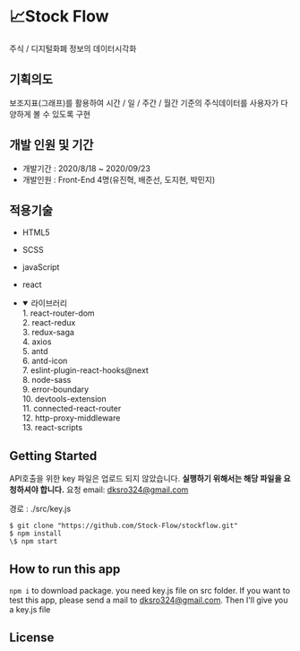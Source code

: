 # 📈Stock Flow

주식 / 디지털화폐 정보의 데이터시각화

## **기획의도**

보조지표(그래프)를 활용하여
시간 / 일 / 주간 / 월간 기준의 주식데이터를
사용자가 다양하게 볼 수 있도록 구현

## **개발 인원 및 기간**

- 개발기간 : 2020/8/18 ~ 2020/09/23
- 개발인원 : Front-End 4명(유진혁, 배준선, 도지현, 박민지)

## 적용기술

- HTML5
- SCSS
- javaScript
- react

- <details open>
  <summary>라이브러리</summary>
  1. react-router-dom<br>
  2. react-redux<br>
  3. redux-saga<br>
  4. axios<br>
  5. antd<br>
  6. antd-icon<br>
  7. eslint-plugin-react-hooks@next<br>
  8. node-sass<br>
  9. error-boundary<br>
  10. devtools-extension<br>
  11. connected-react-router<br>
  12. http-proxy-middleware<br>
  13. react-scripts<br>
  </details>

## **Getting Started**

API호출을 위한 key 파일은 업로드 되지 않았습니다.
**실행하기 위해서는 해당 파일을 요청하셔야 합니다.**
요청 email: dksro324@gmail.com

경로 : ./src/key.js

```
$ git clone "https://github.com/Stock-Flow/stockflow.git"
$ npm install
\$ npm start
```

## **How to run this app**

`npm i` to download package. you need key.js file on src folder. If you want to test this app, please send a mail to dksro324@gmail.com. Then I'll give you a key.js file

## **License**
